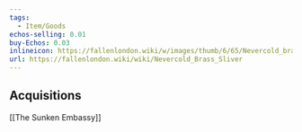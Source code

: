 ```yaml
---
tags:
  - Item/Goods
echos-selling: 0.01
buy-Echos: 0.03
inlineicon: https://fallenlondon.wiki/w/images/thumb/6/65/Nevercold_brass.png/40px-Nevercold_brass.png
url: https://fallenlondon.wiki/wiki/Nevercold_Brass_Sliver
---
```

## Acquisitions
[[The Sunken Embassy]]